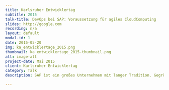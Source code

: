 ```yaml
---
title: Karlsruher Entwicklertag
subtitle: 2015
talk-title: DevOps bei SAP: Voraussetzung für agiles CloudComputing
slides: http://google.com
recording: n/a
layout: default
modal-id: 1
date: 2015-05-20
img: ka_entwicklertage_2015.png
thumbnail: ka_entwicklertage_2015-thumbnail.png
alt: image-alt
project-date: Mai 2015
client: Karlsruher Entwicklertag
category: Talk
description: SAP ist ein großes Unternehmen mit langer Tradition. Gegründet 1972 arbeiten heute über 74000 Mitarbeiter an unternehmenskritschen Anwendungen für fast alle Industrien dieser Welt. Seit Jahrzehnten ist die SAP im on-premise Bereich so bei Kunden erfolgreich. Seit ein paar Jahren befindet sich die SAP jedoch im Wandel. Mit einer klaren Ausrichtung auf Cloud Angebote müssen bei SAP auch viele Arbeitsprozesse und Denkweisen neu erlernt und definieren werden. Durch die erfolgreiche Anwendung von DevOps und Continuous Delivery Prinzipien konnte die SAP bereits zeigen, dass tägliche Software Lieferungen auch in traditionsreichen IT-Großunternehmen umsetzbar sind. Der Vortrag zeigt auf, wie Projekte bei SAP DevOps und Continuous Delivery umsetzen, welche Schwierigkeiten damit verbunden sind und wie traditionsreiche IT-Großunternehmen den Wandel zum Cloud Geschäft meistern können.

---
```

